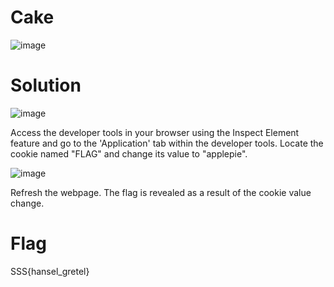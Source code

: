 # Cake

![image](https://github.com/GustyOOP/Writeups/blob/files/poza10.png)

# Solution

![image](https://github.com/GustyOOP/Writeups/blob/files/poza11.png)

Access the developer tools in your browser using the Inspect Element feature and go to the 'Application' tab within the developer tools.
Locate the cookie named "FLAG" and change its value to "applepie".

![image](https://github.com/GustyOOP/Writeups/blob/files/poza12.png)

Refresh the webpage. The flag is revealed as a result of the cookie value change.

# Flag

SSS{hansel_gretel}



